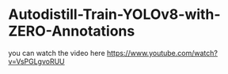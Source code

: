 # Autodistill-Train-YOLOv8-with-ZERO-Annotations
you can watch the video here https://www.youtube.com/watch?v=VsPGLgvoRUU
